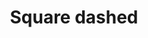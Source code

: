 ---
title: Square dashed
tags: ["square", "dashed", "shape", "geometry", "design", "pattern", "outline"]
icon: square-dashed
svg: '<svg xmlns="http://www.w3.org/2000/svg" width="24" height="24" fill="none" viewBox="0 0 24 24" stroke-width="1.5" stroke-linecap="round" stroke-linejoin="round" stroke="currentColor"><path stroke-dasharray="3.5 3.5" d="M3 12c0-4.243 0-6.364 1.318-7.682S7.758 3 12 3s6.364 0 7.682 1.318S21 7.758 21 12s0 6.364-1.318 7.682S16.242 21 12 21s-6.364 0-7.682-1.318S3 16.242 3 12"/></svg>'
---